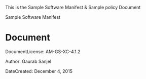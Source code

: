 This is the Sample Software Manifest & Sample policy Document

Sample Software Manifest

# Document

DocumentLicense: AM-GS-XC-4.1.2

Author: Gaurab Sanjel

DateCreated: December 4, 2015
